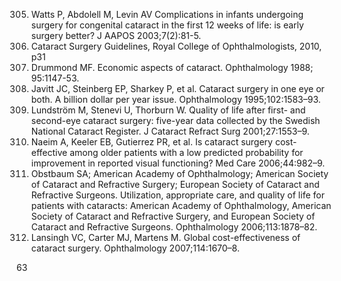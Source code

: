 305. Watts P, Abdolell M, Levin AV Complications in infants undergoing surgery for congenital cataract in the first 12 weeks of life: is early surgery better? J AAPOS 2003;7(2):81-5.
306. Cataract Surgery Guidelines, Royal College of Ophthalmologists, 2010, p31
307. Drummond MF. Economic aspects of cataract. Ophthalmology 1988; 95:1147-53.
308. Javitt JC, Steinberg EP, Sharkey P, et al. Cataract surgery in one eye or both. A billion dollar per year issue. Ophthalmology 1995;102:1583–93.
309. Lundström M, Stenevi U, Thorburn W. Quality of life after first- and second-eye cataract surgery: five-year data collected by the Swedish National Cataract Register. J Cataract Refract Surg 2001;27:1553–9.
310. Naeim A, Keeler EB, Gutierrez PR, et al. Is cataract surgery cost-effective among older patients with a low predicted probability for improvement in reported visual functioning? Med Care 2006;44:982–9.
311. Obstbaum SA; American Academy of Ophthalmology; American Society of Cataract and Refractive Surgery; European Society of Cataract and Refractive Surgeons. Utilization, appropriate care, and quality of life for patients with cataracts: American Academy of Ophthalmology, American Society of Cataract and Refractive Surgery, and European Society of Cataract and Refractive Surgeons. Ophthalmology 2006;113:1878–82.
312. Lansingh VC, Carter MJ, Martens M. Global cost-effectiveness of cataract surgery. Ophthalmology 2007;114:1670–8.

<PAGE>63